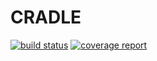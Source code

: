 # CRADLE

[![build status](https://gitlab.com/mghpi/cradle/badges/master/build.svg)](https://gitlab.com/mghpi/cradle/commits/master)
[![coverage report](https://gitlab.com/mghpi/cradle/badges/master/coverage.svg?job=test)](https://gitlab.com/mghpi/cradle/commits/master)
